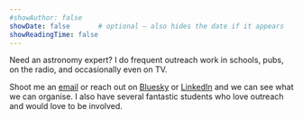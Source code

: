 ```yaml
---
#showAuthor: false
showDate: false       # optional – also hides the date if it appears
showReadingTime: false
---
```


Need an astronomy expert? I do frequent outreach work in schools, pubs, on the radio, and occasionally even on TV. 

Shoot me an [email](mailto:rebecca.mcelroy@unisq.edu.au) or reach out on [Bluesky](https://bsky.app/profile/breaky.bsky.social) or [LinkedIn](https://www.linkedin.com/in/rebecca-mcelroy/) and we can see what we can organise. I also have several fantastic students who love outreach and would love to be involved.  